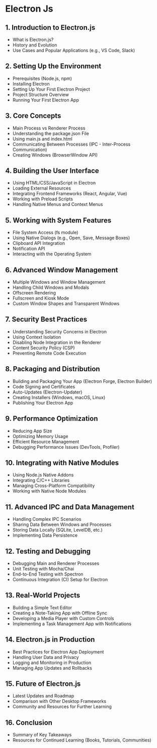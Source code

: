 # Electron Js

## 1. Introduction to Electron.js
- What is Electron.js?
- History and Evolution
- Use Cases and Popular Applications (e.g., VS Code, Slack)
## 2. Setting Up the Environment
- Prerequisites (Node.js, npm)
- Installing Electron
- Setting Up Your First Electron Project
- Project Structure Overview
- Running Your First Electron App
## 3. Core Concepts
- Main Process vs Renderer Process
- Understanding the package.json File
- Using main.js and index.html
- Communicating Between Processes (IPC - Inter-Process Communication)
- Creating Windows (BrowserWindow API)
## 4. Building the User Interface
- Using HTML/CSS/JavaScript in Electron
- Loading External Resources
- Integrating Frontend Frameworks (React, Angular, Vue)
- Working with Preload Scripts
- Handling Native Menus and Context Menus
## 5. Working with System Features
- File System Access (fs module)
- Using Native Dialogs (e.g., Open, Save, Message Boxes)
- Clipboard API Integration
- Notification API
- Interacting with the Operating System
## 6. Advanced Window Management
- Multiple Windows and Window Management
- Handling Child Windows and Modals
- Offscreen Rendering
- Fullscreen and Kiosk Mode
- Custom Window Shapes and Transparent Windows
## 7. Security Best Practices
- Understanding Security Concerns in Electron
- Using Context Isolation
- Disabling Node Integration in the Renderer
- Content Security Policy (CSP)
- Preventing Remote Code Execution
## 8. Packaging and Distribution
- Building and Packaging Your App (Electron Forge, Electron Builder)
- Code Signing and Certificates
- Auto-Updates (Electron-Updater)
- Creating Installers (Windows, macOS, Linux)
- Publishing Your Electron App
## 9. Performance Optimization
- Reducing App Size
- Optimizing Memory Usage
- Efficient Resource Management
- Debugging Performance Issues (DevTools, Profiler)
## 10. Integrating with Native Modules
- Using Node.js Native Addons
- Integrating C/C++ Libraries
- Managing Cross-Platform Compatibility
- Working with Native Node Modules
## 11. Advanced IPC and Data Management
- Handling Complex IPC Scenarios
- Sharing Data Between Windows and Processes
- Storing Data Locally (SQLite, LevelDB, etc.)
- Implementing Data Persistence
## 12. Testing and Debugging
- Debugging Main and Renderer Processes
- Unit Testing with Mocha/Chai
- End-to-End Testing with Spectron
- Continuous Integration (CI) Setup for Electron
## 13. Real-World Projects
- Building a Simple Text Editor
- Creating a Note-Taking App with Offline Sync
- Developing a Media Player with Custom Controls
- Implementing a Task Management App with Notifications
## 14. Electron.js in Production
- Best Practices for Electron App Deployment
- Handling User Data and Privacy
- Logging and Monitoring in Production
- Managing App Updates and Rollbacks
## 15. Future of Electron.js
- Latest Updates and Roadmap
- Comparison with Other Desktop Frameworks
- Community and Resources for Further Learning
## 16. Conclusion
- Summary of Key Takeaways
- Resources for Continued Learning (Books, Tutorials, Communities)